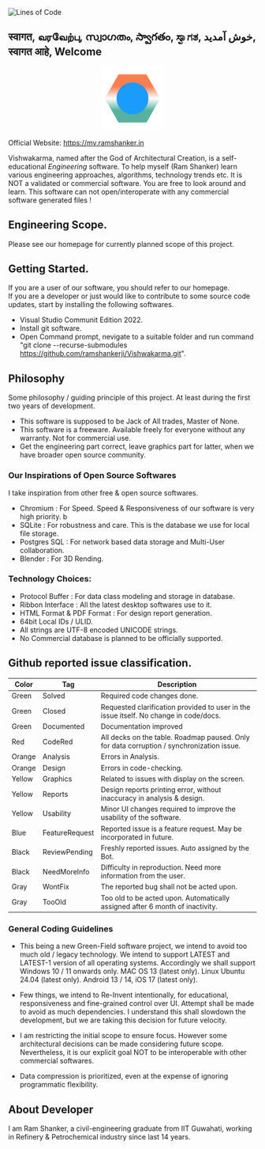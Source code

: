 ![Lines of Code](https://img.shields.io/tokei/lines/github/ramshankerji/Vishwakarma)

## स्वागत, வரவேற்பு, സ്വാഗതം, స్వాగతం, ಸ್ವಾಗತ, خوش آمدید, स्वागत आहे, Welcome 

<div style="text-align: center;">
<img src="code-core/logo.svg"  style="width: 128px; height: auto;" 
    alt="Official LOGO of Mission Vishwakarma. © 2024, Ram Shanker" />
</div>

Official Website: https://mv.ramshanker.in  

Vishwakarma, named after the God of Architectural Creation, is a self-educational *Engineering* software. To help myself (Ram Shanker) learn various engineering approaches, algorithms, technology trends etc. It is NOT a validated or commercial software. You are free to look around and learn. This software can not open/interoperate with any commercial software generated files !


## Engineering Scope. 
Please see our homepage for currently planned scope of this project.

## Getting Started. 
If you are a user of our software, you should refer to our homepage.  
If you are a developer or just would like to contribute to some source code updates, start by installing the following softwares.  
* Visual Studio Communit Edition 2022.
* Install git software.
* Open Command prompt, nevigate to a suitable folder and run command "git clone --recurse-submodules https://github.com/ramshankerji/Vishwakarma.git".

## Philosophy
Some philosophy / guiding principle of this project. At least during the first two years of development.  
* This software is supposed to be Jack of All trades, Master of None.  
* This software is a freeware. Available freely for everyone without any warranty. Not for commercial use.  
* Get the engineering part correct, leave graphics part for latter, when we have broader open source community.  

### Our Inspirations of Open Source Softwares

I take inspiration from other free & open source softwares.  

* Chromium : For Speed. Speed & Responsiveness of our software is very high priority. b  
* SQLite : For robustness and care. This is the database we use for local file storage.
* Postgres SQL : For network based data storage and Multi-User collaboration.  
* Blender : For 3D Rending.  

  
### Technology Choices:
* Protocol Buffer : For data class modeling and storage in database.  
* Ribbon Interface : All the latest desktop softwares use to it.   
* HTML Format & PDF Format : For design report generation.  
* 64bit Local IDs / ULID.  
* All strings are UTF-8 encoded UNICODE strings.  
* No Commercial database is planned to be officially supported.  

## Github reported issue classification.
| Color  | Tag        | Description|
| ------ | ---------- | ---------------------- |
| Green  | Solved     | Required code changes done.|
| Green  | Closed     | Requested clarification provided to user in the issue itself. No change in code/docs. |
| Green  | Documented | Documentation improved |
| Red    | CodeRed   | All decks on the  table. Roadmap paused. Only for data corruption / synchronization issue. |
| Orange | Analysis   | Errors in Analysis. |
| Orange | Design     | Errors in code-checking. |
| Yellow | Graphics | Related to issues with display on the screen. |
| Yellow | Reports  | Design reports printing error, without inaccuracy in analysis & design. |
| Yellow | Usability| Minor UI changes required to improve the usability of the software. |
| Blue   | FeatureRequest| Reported issue is a feature  request. May be incorporated in future.|
| Black  | ReviewPending | Freshly reported issues. Auto assigned by the Bot.|
| Black  | NeedMoreInfo  | Difficulty in reproduction. Need more information from the user. |
| Gray   | WontFix | The reported bug shall not be acted upon. |
| Gray   | TooOld  | Too old to be acted upon. Automatically assigned after 6 month of inactivity. |

### General Coding Guidelines
* This being a new Green-Field software project, we intend to avoid too much old / legacy technology. We intend to support LATEST and LATEST-1 version of all operating systems. Accordingly we shall support Windows 10 / 11 onwards only. MAC OS 13 (latest only). Linux Ubuntu 24.04 (latest only). Android 13 / 14, iOS 17 (latest only).  

* Few things, we intend to Re-Invent intentionally, for educational, responsiveness and fine-grained control over UI. Attempt shall be made to avoid as much dependencies. I understand this shall slowdown the development, but we are taking this decision for future velocity.  

* I am restricting the initial scope to ensure focus. However some architectural decisions can be made considering future scope. Nevertheless, it is our explicit goal NOT to be interoperable with other commercial softwares.  

* Data compression is prioritized, even at the expense of ignoring programmatic flexibility. 

## About Developer 
I am Ram Shanker, a civil-engineering graduate from IIT Guwahati, working in Refinery & Petrochemical industry since last 14 years.
